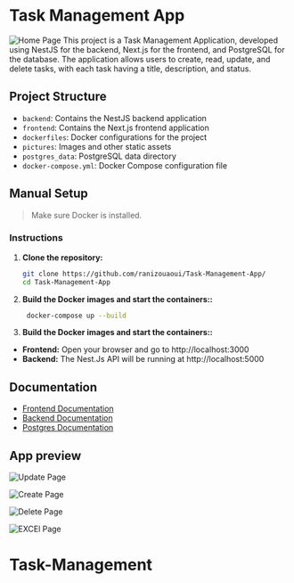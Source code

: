 # Task Management App
![Home Page](./pictures/home.png)
This project is a Task Management Application, developed using NestJS for the backend, Next.js for the frontend, and PostgreSQL for the database. The application allows users to create, read, update, and delete tasks, with each task having a title, description, and status.

## Project Structure

- `backend`: Contains the NestJS backend application
- `frontend`: Contains the Next.js frontend application
- `dockerfiles`: Docker configurations for the project
- `pictures`: Images and other static assets
- `postgres_data`: PostgreSQL data directory
- `docker-compose.yml`: Docker Compose configuration file

## Manual Setup

 <blockquote>
<p dir="auto">Make sure Docker is installed.</p>
</blockquote>

### Instructions
1. **Clone the repository:**
   ```bash
   git clone https://github.com/ranizouaoui/Task-Management-App/
   cd Task-Management-App
   ```
2. **Build the Docker images and start the containers::**
   ```bash
    docker-compose up --build
   ```

3. **Build the Docker images and start the containers::**

- **Frontend:** Open your browser and go to http://localhost:3000
- **Backend:** The Nest.Js API will be running at http://localhost:5000

## Documentation

- <a href="https://github.com/ranizouaoui/Task-Management-App/blob/main/frontend/README.md">Frontend Documentation</a>
- <a href="https://github.com/ranizouaoui/Task-Management-App/tree/main/backend">Backend Documentation</a>
- <a href="https://github.com/ranizouaoui/Task-Management-App/tree/main/backend">Postgres Documentation</a>

## App preview

![Update Page](./pictures/Update_Task.png)

![Create Page](./pictures/Create_Task.png)

![Delete Page](./pictures/Confirm_Modal.png)

![EXCEl Page](./pictures/Tasks_List.png)
# Task-Management
